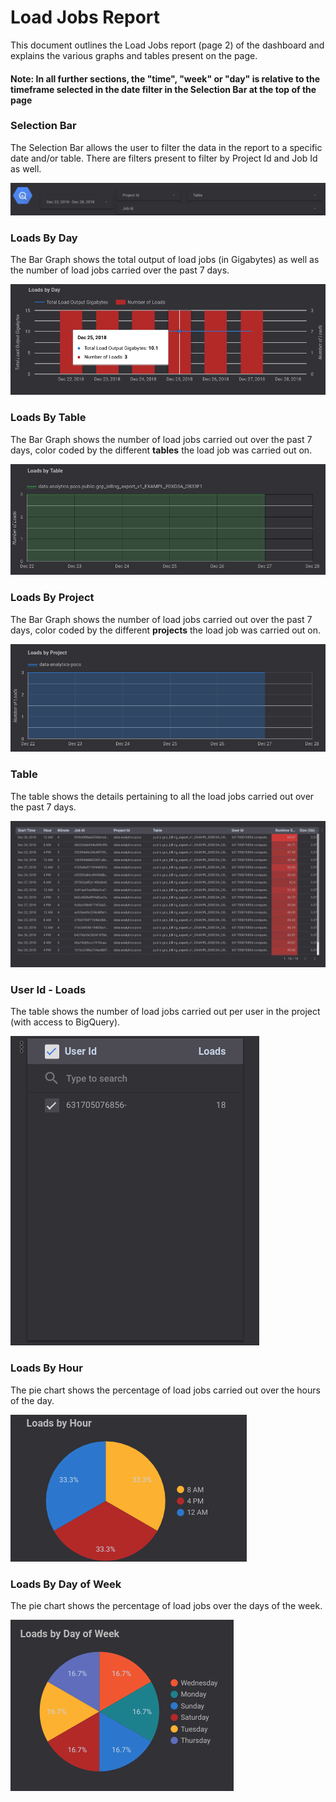 # Load Jobs Report

This document outlines the Load Jobs report (page 2) of the dashboard and explains the various graphs and tables present on the page.

#### Note: In all further sections, the "time", "week" or "day" is relative to the timeframe selected in the date filter in the Selection Bar at the top of the page

### Selection Bar
The Selection Bar allows the user to filter the data in the report to a specific date and/or table. There are filters present to filter by Project Id and Job Id as well.

![Selection Bar](../images/load_jobs/Image1.png)

### Loads By Day
The Bar Graph shows the total output of load jobs (in Gigabytes) as well as the number of load jobs carried over the past 7 days.

![Loads By Day](../images/load_jobs/Image2.png)

### Loads By Table
The Bar Graph shows the number of load jobs carried out over the past 7 days, color coded by the different **tables** the load job was carried out on.

![Loads By Table](../images/load_jobs/Image3.png)

### Loads By Project
The Bar Graph shows the number of load jobs carried out over the past 7 days, color coded by the different **projects** the load job was carried out on.

![Loads By Project](../images/load_jobs/Image4.png)

### Table
The table shows the details pertaining to all the load jobs carried out over the past 7 days.

![Table](../images/load_jobs/Image5.png)

### User Id - Loads
The table shows the number of load jobs carried out per user in the project (with access to BigQuery).

![User Id - Loads](../images/load_jobs/Image6.png)

### Loads By Hour
The pie chart shows the percentage of load jobs carried out over the hours of the day.

![Loads By Hour](../images/load_jobs/Image7.png)

### Loads By Day of Week
The pie chart shows the percentage of load jobs over the days of the week.

![Loads By Day of Week](../images/load_jobs/Image8.png)


